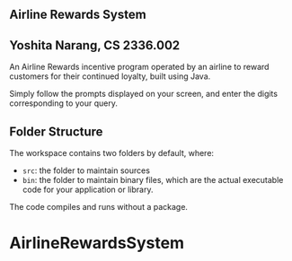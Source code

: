 ## Airline Rewards System 
## Yoshita Narang, CS 2336.002

An Airline Rewards incentive program operated by an airline to reward customers for their continued loyalty, built using Java. 

Simply follow the prompts displayed on your screen, and enter the digits corresponding to your query. 

## Folder Structure

The workspace contains two folders by default, where:

- `src`: the folder to maintain sources
- `bin`: the folder to maintain binary files, which are the actual executable code for your application or library.

The code compiles and runs without a package. 
# AirlineRewardsSystem
